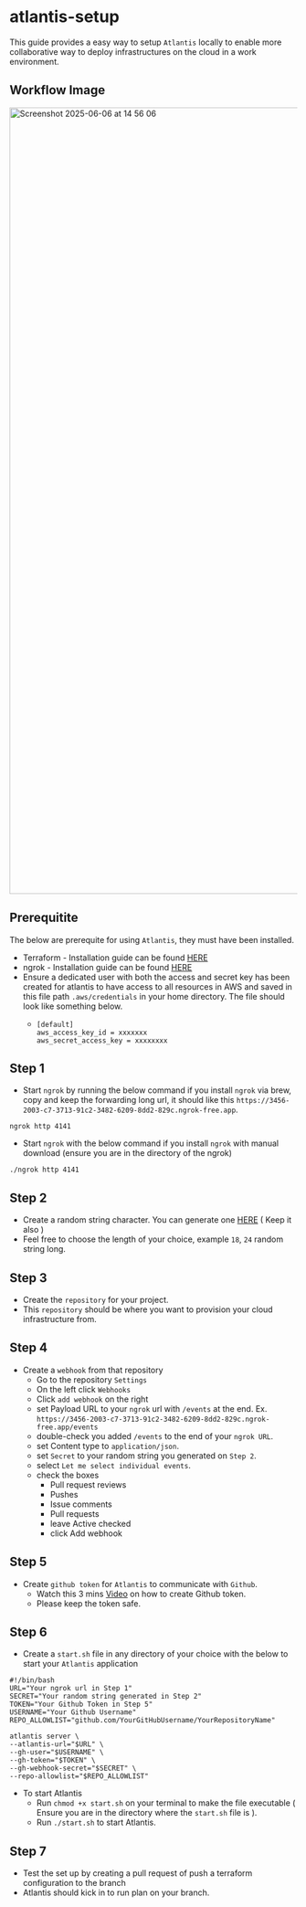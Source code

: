 # atlantis-setup
This guide provides a easy way to setup `Atlantis` locally to enable more collaborative way to deploy infrastructures on the cloud in a work environment.

## Workflow Image

<img width="1377" alt="Screenshot 2025-06-06 at 14 56 06" src="https://github.com/user-attachments/assets/210d18d8-7647-41b7-bb4b-670de0378f08" />


## Prerequitite
The below are prerequite for using `Atlantis`, they must have been installed.
- Terraform - Installation guide can be found [HERE](https://developer.hashicorp.com/terraform/install) 
- ngrok - Installation guide can be found [HERE](https://ngrok.com/downloads/mac-os)
- Ensure a dedicated user with both the access and secret key has been created for atlantis to have access to all resources in AWS and saved in this file path `.aws/credentials` in your home directory. The file should look like something below.
  - ```
    [default]
    aws_access_key_id = xxxxxxx
    aws_secret_access_key = xxxxxxxx
    ```

## Step 1
- Start `ngrok` by running the below command if you install `ngrok` via brew, copy and keep the forwarding long url, it should like this `https://3456-2003-c7-3713-91c2-3482-6209-8dd2-829c.ngrok-free.app`.
```
ngrok http 4141
```
- Start `ngrok` with the below command if you install `ngrok` with manual download (ensure you are in the directory of the ngrok)
```
./ngrok http 4141
```

## Step 2
- Create a random string character. You can generate one [HERE](https://www.random.org/strings/) ( Keep it also )
- Feel free to choose the length of your choice, example `18`, `24` random string long.

## Step 3
- Create the `repository` for your project.
- This `repository` should be where you want to provision your cloud infrastructure from.

## Step 4
- Create a `webhook` from that repository
  - Go to the repository `Settings`
  - On the left click `Webhooks`
  - Click `add webhook` on the right
  - set Payload URL to your `ngrok` url with `/events` at the end. Ex. `https://3456-2003-c7-3713-91c2-3482-6209-8dd2-829c.ngrok-free.app/events`
  - double-check you added `/events` to the end of your `ngrok URL`.
  - set Content type to `application/json`.
  - set `Secret` to your random string you generated on `Step 2`.
  - select `Let me select individual events`.
  - check the boxes
    - Pull request reviews
    - Pushes
    - Issue comments
    - Pull requests
    - leave Active checked
    - click Add webhook

## Step 5
- Create `github token` for `Atlantis` to communicate with `Github`.
  - Watch this 3 mins [Video](https://www.youtube.com/watch?v=m5SChqEi314) on how to create Github token.
  - Please keep the token safe.
 
## Step 6
- Create a `start.sh` file in any directory of your choice with the below to start your `Atlantis` application
```
#!/bin/bash
URL="Your ngrok url in Step 1"
SECRET="Your random string generated in Step 2"
TOKEN="Your Github Token in Step 5"
USERNAME="Your Github Username"
REPO_ALLOWLIST="github.com/YourGitHubUsername/YourRepositoryName"

atlantis server \
--atlantis-url="$URL" \
--gh-user="$USERNAME" \
--gh-token="$TOKEN" \
--gh-webhook-secret="$SECRET" \
--repo-allowlist="$REPO_ALLOWLIST"
```
- To start Atlantis
  - Run `chmod +x start.sh` on your terminal to make the file executable ( Ensure you are in the directory where the `start.sh` file is ).
  - Run `./start.sh` to start Atlantis.
 
## Step 7
- Test the set up by creating a pull request of push a terraform configuration to the branch
- Atlantis should kick in to run plan on your branch.


